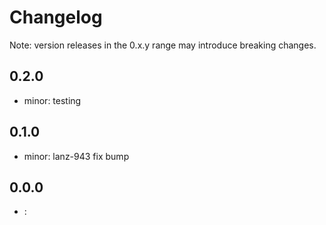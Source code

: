 # Changelog
Note: version releases in the 0.x.y range may introduce breaking changes.

## 0.2.0

- minor: testing

## 0.1.0

- minor: lanz-943 fix bump

## 0.0.0

- : 
